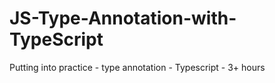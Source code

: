 # JS-Type-Annotation-with-TypeScript
Putting into practice - type annotation - Typescript - 3+ hours
